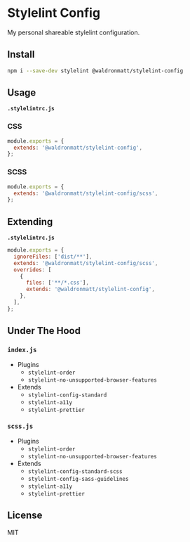 # Stylelint Config

My personal shareable stylelint configuration.

## Install

```bash
npm i --save-dev stylelint @waldronmatt/stylelint-config
```

## Usage

**`.stylelintrc.js`**

### CSS

```js
module.exports = {
  extends: '@waldronmatt/stylelint-config',
};
```

### SCSS

```js
module.exports = {
  extends: '@waldronmatt/stylelint-config/scss',
};
```

## Extending

**`.stylelintrc.js`**

```js
module.exports = {
  ignoreFiles: ['dist/**'],
  extends: '@waldronmatt/stylelint-config/scss',
  overrides: [
    {
      files: ['**/*.css'],
      extends: '@waldronmatt/stylelint-config',
    },
  ],
};
```

## Under The Hood

### `index.js`

- Plugins
  - `stylelint-order`
  - `stylelint-no-unsupported-browser-features`
- Extends
  - `stylelint-config-standard`
  - `stylelint-a11y`
  - `stylelint-prettier`

### `scss.js`

- Plugins
  - `stylelint-order`
  - `stylelint-no-unsupported-browser-features`
- Extends
  - `stylelint-config-standard-scss`
  - `stylelint-config-sass-guidelines`
  - `stylelint-a11y`
  - `stylelint-prettier`

## License

MIT
